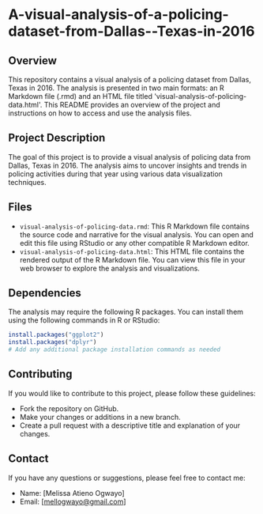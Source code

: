 # A-visual-analysis-of-a-policing-dataset-from-Dallas--Texas-in-2016

## Overview

This repository contains a visual analysis of a policing dataset from Dallas, Texas in 2016. The analysis is presented in two main formats: an R Markdown file (.rmd) and an HTML file titled 'visual-analysis-of-policing-data.html'. This README provides an overview of the project and instructions on how to access and use the analysis files.

## Project Description

The goal of this project is to provide a visual analysis of policing data from Dallas, Texas in 2016. The analysis aims to uncover insights and trends in policing activities during that year using various data visualization techniques.

## Files

- `visual-analysis-of-policing-data.rmd`: This R Markdown file contains the source code and narrative for the visual analysis. You can open and edit this file using RStudio or any other compatible R Markdown editor.
- `visual-analysis-of-policing-data.html`: This HTML file contains the rendered output of the R Markdown file. You can view this file in your web browser to explore the analysis and visualizations.

## Dependencies

The analysis may require the following R packages. You can install them using the following commands in R or RStudio:

```R
install.packages("ggplot2")
install.packages("dplyr")
# Add any additional package installation commands as needed
```

## Contributing

If you would like to contribute to this project, please follow these guidelines:

- Fork the repository on GitHub.
- Make your changes or additions in a new branch.
- Create a pull request with a descriptive title and explanation of your changes.

## Contact

If you have any questions or suggestions, please feel free to contact me:

- Name: [Melissa Atieno Ogwayo]
- Email: [mellogwayo@gmail.com]
